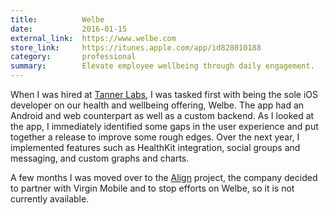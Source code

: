 ```yaml
---
title:          Welbe
date:           2016-01-15
external_link:  https://www.welbe.com
store_link:     https://itunes.apple.com/app/id828010188
category:       professional
summary:        Elevate employee wellbeing through daily engagement.
---
```


When I was hired at [Tanner Labs](http://labs.octanner.com/), I was tasked first with being the sole iOS developer on our health and wellbeing offering, Welbe. The app had an Android and web counterpart as well as a custom backend. As I looked at the app, I immediately identified some gaps in the user experience and put together a release to improve some rough edges. Over the next year, I implemented features such as HealthKit integration, social groups and messaging, and custom graphs and charts.

A few months I was moved over to the [Align](./align) project, the company decided to partner with Virgin Mobile and to stop efforts on Welbe, so it is not currently available.
